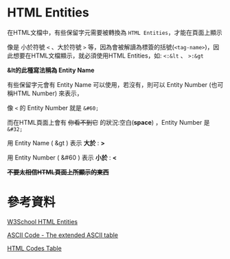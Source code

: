 # HTML Entities

在HTML文檔中，有些保留字元需要被轉換為 `HTML Entities`，才能在頁面上顯示

像是 小於符號 `<` 、大於符號 `>` 等，因為會被解讀為標簽的括號(`<tag-name>`)，因此想要在HTML文檔顯示，就必須使用HTML Entities，如:  `<:&lt` 、  `>:&gt`

**&lt的此種寫法稱為 Entity Name**

有些保留字元會有 Entity Name 可以使用，若沒有，則可以 Entity Number (也可稱HTML Number) 來表示，

像 `<` 的 Entity Number 就是 `&#60;`

而在HTML頁面上會有 ~~你看不到它~~ 的狀況:空白(**space**) ，Entity Number 是 `&#32;`

用 Entity Name ( &gt ) 表示 **大於** : <html> <b>&gt;</b> </html> 

用 Entity Number ( &#60 ) 表示 **小於** : <html> <b>&#60;</b> </html> 


**~~不要太相信HTML頁面上所顯示的東西~~**


# 參考資料

[W3School HTML Entities](https://www.w3schools.com/html/html_entities.asp)

[ASCII Code - The extended ASCII table](https://www.ascii-code.com/)

[HTML Codes Table](https://ascii.cl/htmlcodes.htm)

